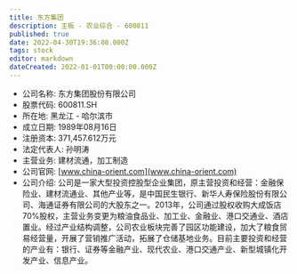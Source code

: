 ```yaml
---
title: 东方集团
description: 主板 - 农业综合 - 600811
published: true
date: 2022-04-30T19:36:08.000Z
tags: stock
editor: markdown
dateCreated: 2022-01-01T00:00:00.000Z
---
```


- 公司名称: 东方集团股份有限公司
- 股票代码: 600811.SH
- 所在地: 黑龙江 - 哈尔滨市
- 成立日期: 1989年08月16日
- 注册资本: 371,457.612万元
- 法定代表人: 孙明涛
- 主营业务: 建材流通，加工制造
- 公司官网: [www.china-orient.com](www.china-orient.com)
- 公司介绍: 公司是一家大型投资控股型企业集团，原主营投资和经营：金融保险业、建材流通业、其他产业等，是中国民生银行、新华人寿保险股份有限公司、海通证券有限公司的大股东之一。2013年，公司通过股权收购大成饭店70%股权，主营业务变更为粮油食品业、加工业、金融业、港口交通业、酒店置业。经过产业结构调整，公司农业板块完善了园区功能建设，加大了粮食贸易经营量，开展了营销推广活动，拓展了仓储基地业务。目前主要投资和经营的产业有：银行、证券等金融产业、现代农业、港口交通产业、新型城镇化开发产业、信息产业。


